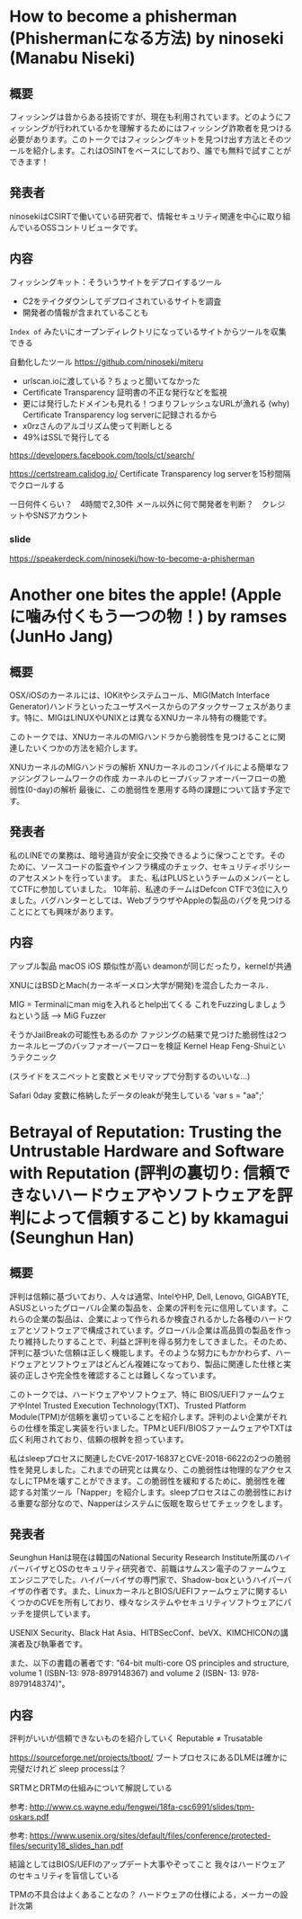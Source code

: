 # How to become a phisherman (Phishermanになる方法) by ninoseki (Manabu Niseki)

## 概要
フィッシングは昔からある技術ですが、現在も利用されています。どのようにフィッシングが行われているかを理解するためにはフィッシング詐欺者を見つける必要があります。このトークではフィッシングキットを見つけ出す方法とそのツールを紹介します。これはOSINTをベースにしており、誰でも無料で試すことができます！

## 発表者
ninosekiはCSIRTで働いている研究者で、情報セキュリティ関連を中心に取り組んでいるOSSコントリビュータです。

## 内容
フィッシングキット：そういうサイトをデプロイするツール
- C2をテイクダウンしてデプロイされているサイトを調査
- 開発者の情報が含まれていることも

`Index of` みたいにオープンディレクトリになっているサイトからツールを収集できる

自動化したツール https://github.com/ninoseki/miteru 
- urlscan.ioに渡している？ちょっと聞いてなかった
- Certificate Transparency 証明書の不正な発行などを監視
- 更には発行したドメインも見れる！つまりフレッシュなURLが漁れる (why) Certificate Transparency log serverに記録されるから
- x0rzさんのアルゴリズム使って判断しとる
- 49%はSSLで発行してる

https://developers.facebook.com/tools/ct/search/

https://certstream.calidog.io/
Certificate Transparency log serverを15秒間隔でクロールする

一日何件くらい？　4時間で2,30件
メール以外に何で開発者を判断？　クレジットやSNSアカウント

### slide

https://speakerdeck.com/ninoseki/how-to-become-a-phisherman

# Another one bites the apple! (Appleに噛み付くもう一つの物！) by ramses (JunHo Jang)

## 概要
OSX/iOSのカーネルには、IOKitやシステムコール、MIG(Match Interface Generator)ハンドラといったユーザスペースからのアタックサーフェスがあります。特に、MIGはLINUXやUNIXとは異なるXNUカーネル特有の機能です。

このトークでは、XNUカーネルのMIGハンドラから脆弱性を見つけることに関連したいくつかの方法を紹介します。

XNUカーネルのMIGハンドラの解析
XNUカーネルのコンパイルによる簡単なファジングフレームワークの作成
カーネルのヒープバッファオーバーフローの脆弱性(0-day)の解析
最後に、この脆弱性を悪用する時の課題について話す予定です。

## 発表者
 私のLINEでの業務は、暗号通貨が安全に交換できるように保つことです。そのために、ソースコードの監査やインフラ構成のチェック、セキュリティポリシーのアセスメントを行っています。 
また、私はPLUSというチームのメンバーとしてCTFに参加していました。 10年前、私達のチームはDefcon CTFで3位に入りました。バグハンターとしては、WebブラウザやAppleの製品のバグを見つけることにとても興味があります。

## 内容
アップル製品 macOS iOS 類似性が高い deamonが同じだったり，kernelが共通

XNUにはBSDとMach(カーネギーメロン大学が開発)を混合したカーネル．

MIG = Terminalにman migを入れるとhelp出てくる
これをFuzzingしましょうねという話 --> MiG Fuzzer

そうかJailBreakの可能性もあるのか
ファジングの結果で見つけた脆弱性は2つ　カーネルヒープのバッファオーバーフローを検証
Kernel Heap Feng-Shuiというテクニック

(スライドをスニペットと変数とメモリマップで分割するのいいな...)

Safari 0day
変数に格納したデータのleakが発生している 'var s = "aa";'


# Betrayal of Reputation: Trusting the Untrustable Hardware and Software with Reputation (評判の裏切り: 信頼できないハードウェアやソフトウェアを評判によって信頼すること) by kkamagui (Seunghun Han)

## 概要
評判は信頼に基づいており、人々は通常、IntelやHP, Dell, Lenovo, GIGABYTE, ASUSといったグローバル企業の製品を、企業の評判を元に信用しています。これらの企業の製品は、企業によって作られるか検査されるかした各種のハードウェアとソフトウェアで構成されています。グローバル企業は高品質の製品を作ったり維持したりすることで、利益と評判を得る努力をしてきました。そのため、評判に基づいた信頼は正しく機能します。そのような努力にもかかわらず、ハードウェアとソフトウェアはどんどん複雑になっており、製品に関連した仕様と実装の正しさや完全性を確認することは難しくなっています。

このトークでは、ハードウェアやソフトウェア、特に BIOS/UEFIファームウェアやIntel Trusted Execution Technology(TXT)、Trusted Platform Module(TPM)が信頼を裏切っていることを紹介します。評判のよい企業がそれらの仕様を策定し実装を行いました。TPMとUEFI/BIOSファームウェアやTXTは広く利用されており、信頼の根幹を担っています。

私はsleepプロセスに関連したCVE-2017-16837とCVE-2018-6622の2つの脆弱性を発見しました。これまでの研究とは異なり、この脆弱性は物理的なアクセスなしにTPMを壊すことができます。この脆弱性を緩和するために、脆弱性を確認する対策ツール「Napper」を紹介します。sleepプロセスはこの脆弱性における重要な部分なので、Napperはシステムに仮眠を取らせてチェックをします。

## 発表者
 Seunghun Hanは現在は韓国のNational Security Research Institute所属のハイパーバイザとOSのセキュリティ研究者で、前職はサムスン電子のファームウェエンジニアでした。ハイパーバイザの専門家で、Shadow-boxというハイパーバイザの作者です。また、LinuxカーネルとBIOS/UEFIファームウェアに関するいくつかのCVEを所有しており、様々なシステムやセキュリティソフトウェアにパッチを提供しています。

USENIX Security、Black Hat Asia、HITBSecConf、beVX、KIMCHICONの講演者及び執筆者です。

また、以下の書籍の著者です: "64-bit multi-core OS principles and structure, volume 1 (ISBN-13: 978-8979148367) and volume 2 (ISBN- 13: 978-8979148374)"。

## 内容
評判がいいが信頼できないものを紹介していく
Reputable ≠ Trusatable

https://sourceforge.net/projects/tboot/
ブートプロセスにあるDLMEは確かに完璧だけれど sleep processは？

SRTMとDRTMの仕組みについて解説している

参考: http://www.cs.wayne.edu/fengwei/18fa-csc6991/slides/tpm-oskars.pdf

参考: https://www.usenix.org/sites/default/files/conference/protected-files/security18_slides_han.pdf

結論としてはBIOS/UEFIのアップデート大事やぞってこと
我々はハードウェアのセキュリティを盲信している

TPMの不具合はよくあることなの？ ハードウェアの仕様による，メーカーの設計次第